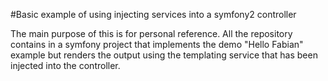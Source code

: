 #Basic example of using injecting services into a symfony2 controller

The main purpose of this is for personal reference. All the repository contains in a symfony project that implements the demo "Hello Fabian" example but renders the output using the templating service that has been injected into the controller.
